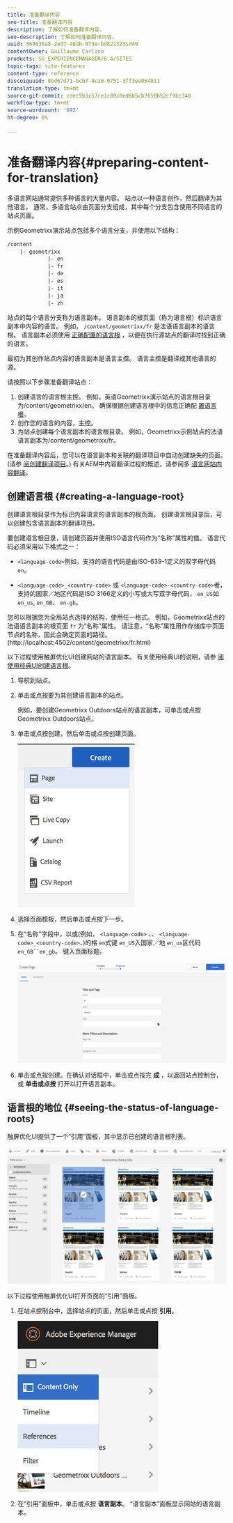 ```yaml
---
title: 准备翻译内容
seo-title: 准备翻译内容
description: 了解如何准备翻译内容。
seo-description: 了解如何准备翻译内容。
uuid: 369630a8-2ed7-48db-973e-bd8213231d49
contentOwner: Guillaume Carlino
products: SG_EXPERIENCEMANAGER/6.4/SITES
topic-tags: site-features
content-type: reference
discoiquuid: 8bd67d71-bcb7-4ca0-9751-3ff3ee054011
translation-type: tm+mt
source-git-commit: cdec5b3c57ce1c80c0ed6b5cb7650b52cf9bc340
workflow-type: tm+mt
source-wordcount: '692'
ht-degree: 0%

---
```



# 准备翻译内容{#preparing-content-for-translation}

多语言网站通常提供多种语言的大量内容。 站点以一种语言创作，然后翻译为其他语言。 通常，多语言站点由页面分支组成，其中每个分支包含使用不同语言的站点页面。

示例Geometrixx演示站点包括多个语言分支，并使用以下结构：

```xml
/content
    |- geometrixx
             |- en
             |- fr
             |- de
             |- es
             |- it
             |- ja
             |- zh
```

站点的每个语言分支称为语言副本。 语言副本的根页面（称为语言根）标识语言副本中内容的语言。 例如， `/content/geometrixx/fr` 是法语语言副本的语言根。 语言副本必须使用 [正确配置的语言根](/help/sites-administering/tc-prep.md#creating-a-language-root) ，以便在执行源站点的翻译时找到正确的语言。

最初为其创作站点内容的语言副本是语言主控。 语言主控是翻译成其他语言的源。

请按照以下步骤准备翻译站点：

1. 创建语言的语言根主控。 例如，英语Geometrixx演示站点的语言根目录为/content/geometrixx/en。 确保根据创建语言根中的信息正确配 [置语言根](/help/sites-administering/tc-prep.md#creating-a-language-root)。
1. 创作您的语言的内容，主控。
1. 为站点创建每个语言副本的语言根目录。 例如，Geometrixx示例站点的法语语言副本为/content/geometrixx/fr。

在准备翻译内容后，您可以在语言副本和关联的翻译项目中自动创建缺失的页面。 (请参 [阅创建翻译项目](/help/sites-administering/tc-manage.md)。) 有关AEM中内容翻译过程的概述，请参阅多 [语言网站内容翻译](/help/sites-administering/translation.md)。

## 创建语言根 {#creating-a-language-root}

创建语言根目录作为标识内容语言的语言副本的根页面。 创建语言根目录后，可以创建包含语言副本的翻译项目。

要创建语言根目录，请创建页面并使用ISO语言代码作为“名称”属性的值。 语言代码必须采用以下格式之一：

* `<language-code>`例如，支持的语言代码是由ISO-639-1定义的双字母代码 `en`。

* `<language-code>_<country-code>` 或 `<language-code>-<country-code>`者，支持的国家／地区代码是ISO 3166定义的小写或大写双字母代码， `en_US`如 `en_us`, `en_GB`、 `en-gb`。

您可以根据您为全局站点选择的结构，使用任一格式。  例如，Geometrixx站点的法语语言副本的根页面 `fr` 为“名称”属性。 请注意，“名称”属性用作存储库中页面节点的名称，因此会确定页面的路径。 (http://localhost:4502/content/geometrixx/fr.html)

以下过程使用触屏优化UI创建网站的语言副本。 有关使用经典UI的说明，请参 [阅使用经典UI创建语言根](/help/sites-administering/tc-lroot-classic.md)。

1. 导航到站点。
1. 单击或点按要为其创建语言副本的站点。

   例如，要创建Geometrixx Outdoors站点的语言副本，可单击或点按Geometrixx Outdoors站点。

1. 单击或点按创建，然后单击或点按创建页面。

   ![chlimage_1-21](assets/chlimage_1-21.png)

1. 选择页面模板，然后单击或点按下一步。
1. 在“名称”字段中，以或(例如， `<language-code>` 、、 `<language-code>_<country-code>`、)的格 `en`式键 `en_US`入国家／地 `en_us`区代码 `en_GB``en_gb`。 键入页面标题。

   ![chlimage_1-22](assets/chlimage_1-22.png)

1. 单击或点按创建。在确认对话框中，单击或点按完 **成** ，以返回站点控制台，或 **单击或点按** 打开以打开语言副本。

## 语言根的地位 {#seeing-the-status-of-language-roots}

触屏优化UI提供了一个“引用”面板，其中显示已创建的语言根列表。

![chlimage_1-23](assets/chlimage_1-23.png)

以下过程使用触屏优化UI打开页面的“引用”面板。

1. 在站点控制台中，选择站点的页面，然后单击或点按 **引用**。

   ![chlimage_1-24](assets/chlimage_1-24.png)

1. 在“引用”面板中，单击或点按 **语言副本**。 “语言副本”面板显示网站的语言副本。

